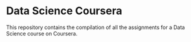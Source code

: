 # Data Science Coursera
This repository contains the compilation of all the assignments for a Data Science course on Coursera.
